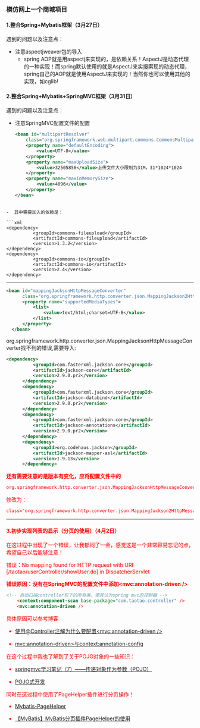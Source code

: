  ### 模仿网上一个商城项目

 #### 1.整合Spring+Mybatis框架（3月27日）

 遇到的问题以及注意点：

  - 注意aspectjweaver包的导入
    - spring AOP就是用aspectj来实现的，是依赖关系！AspectJ是动态代理的一种实现！而spring默认使用的就是AspectJ来实搜索现的动态代理，spring自己的AOP就是使用AspectJ来实现的！当然你也可以使用其他的实现，如cglib!

 #### 2.整合Spring+Mybatis+SpringMVC框架（3月31日）

 遇到的问题以及注意点：

  - 注意SpringMVC配置文件的配置
    ```xml
    <bean id="multipartResolver"
		class="org.springframework.web.multipart.commons.CommonsMultipartResolver">
		<property name="defaultEncoding">
			<value>UTF-8</value>
		</property>
		<property name="maxUploadSize">
			<value>32505856</value>上传文件大小限制为31M，31*1024*1024
		</property>
		<property name="maxInMemorySize">
			<value>4096</value>
		</property>
	</bean>
  ```

-  其中需要加入的依赖是：

  ```xml
  <dependency>
			<groupId>commons-fileupload</groupId>
			<artifactId>commons-fileupload</artifactId>
			<version>1.3.2</version>
</dependency>
<dependency>
			<groupId>commons-io</groupId>
			<artifactId>commons-io</artifactId>
			<version>2.4</version>
</dependency>
  ```

  ------

  ```xml
  <bean id="mappingJacksonHttpMessageConverter"
		class="org.springframework.http.converter.json.MappingJackson2HttpMessageConverter">
		<property name="supportedMediaTypes">
			<list>
				<value>text/html;charset=UTF-8</value>
			</list>
		</property>
	</bean>
  ```

  org.springframework.http.converter.json.MappingJacksonHttpMessageConverter找不到的错误,需要导入:
  ```xml
  <dependency>
			<groupId>com.fasterxml.jackson.core</groupId>
			<artifactId>jackson-core</artifactId>
			<version>2.9.0.pr2</version>
		</dependency>
		<dependency>
			<groupId>com.fasterxml.jackson.core</groupId>
			<artifactId>jackson-databind</artifactId>
			<version>2.9.0.pr2</version>
		</dependency>
		<dependency>
			<groupId>com.fasterxml.jackson.core</groupId>
			<artifactId>jackson-annotations</artifactId>
			<version>2.9.0.pr2</version>
		</dependency>
		<dependency>
			<groupId>org.codehaus.jackson</groupId>
			<artifactId>jackson-mapper-asl</artifactId>
			<version>1.9.13</version>
		</dependency>
  ```
**<font color=red>还有需要注意的是版本有变化，应将配置文件中的**

```xml
org.springframework.http.converter.json.MappingJacksonHttpMessageConverter
```
修改为：
```xml
class="org.springframework.http.converter.json.MappingJackson2HttpMessageConverter"
```

-------

#### 3.初步实现列表的显示（分页的使用）（4月2日）

在这过程中出现了一个错误，让我郁闷了一会，感觉这是一个非常容易忘记的点，希望自己以后能够注意！

错误：No mapping found for HTTP request with URI [/taotao/userController/showUser.do] in DispatcherServlet

**<font color=red>错误原因：没有在SpringMVC的配置文件中添加<mvc:annotation-driven />**

```xml
<!-- 自动扫描controller包下的所有类，使其认为spring mvc的控制器 -->
	<context:component-scan base-package="com.taotao.controller" />
	<mvc:annotation-driven />
```
具体原因可以参考博客
- [使用@Controller注解为什么要配置<mvc:annotation-driven />](http://blog.csdn.net/jbgtwang/article/details/7359592)

- [mvc:annotation-driven>与context:annotation-config](http://www.cnblogs.com/dreamroute/p/4493346.html)

在这个过程中我也了解到了关于POJO对象的一些知识：

- [springmvc学习笔记（7）——传递对象作为参数（POJO）](http://blog.csdn.net/u010837612/article/details/45199919)

- [POJO式开发](http://blog.csdn.net/gaoqian19820731/article/details/6256544)

<font color=red>同时在这过程中使用了PageHelper插件进行分页操作！

- [Mybatis-PageHelper](https://github.com/pagehelper/Mybatis-PageHelper)

- [【MyBatis】MyBatis分页插件PageHelper的使用](http://blog.csdn.net/eson_15/article/details/52270046)
